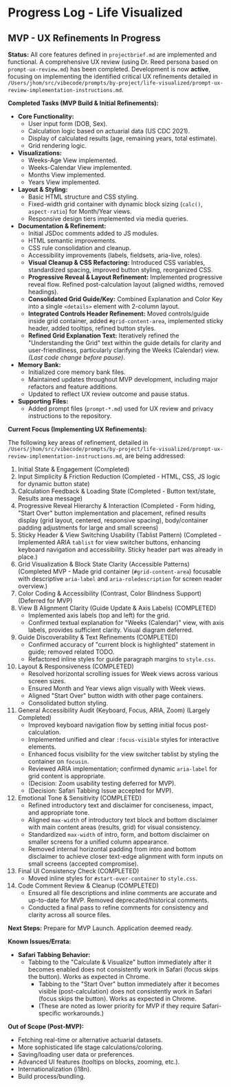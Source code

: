 # Progress Log - Life Visualized

## MVP - UX Refinements In Progress

**Status:** All core features defined in `projectbrief.md` are implemented and functional. A comprehensive UX review (using Dr. Reed persona based on `prompt-ux-review.md`) has been completed. Development is now **active**, focusing on implementing the identified critical UX refinements detailed in `/Users/jhom/src/vibecode/prompts/by-project/life-visualized/prompt-ux-review-implementation-instructions.md`.

**Completed Tasks (MVP Build & Initial Refinements):**

* **Core Functionality:**
  * User input form (DOB, Sex).
  * Calculation logic based on actuarial data (US CDC 2021).
  * Display of calculated results (age, remaining years, total estimate).
  * Grid rendering logic.
* **Visualizations:**
  * Weeks-Age View implemented.
  * Weeks-Calendar View implemented.
  * Months View implemented.
  * Years View implemented.
* **Layout & Styling:**
  * Basic HTML structure and CSS styling.
  * Fixed-width grid container with dynamic block sizing (`calc()`, `aspect-ratio`) for Month/Year views.
  * Responsive design tiers implemented via media queries.
* **Documentation & Refinement:**
  * Initial JSDoc comments added to JS modules.
  * HTML semantic improvements.
  * CSS rule consolidation and cleanup.
  * Accessibility improvements (labels, fieldsets, aria-live, roles).
  * **Visual Cleanup & CSS Refactoring:** Introduced CSS variables, standardized spacing, improved button styling, reorganized CSS.
  * **Progressive Reveal & Layout Refinement:** Implemented progressive reveal flow. Refined post-calculation layout (aligned widths, removed headings).
  * **Consolidated Grid Guide/Key:** Combined Explanation and Color Key into a single `<details>` element with 2-column layout.
  * **Integrated Controls Header Refinement:** Moved controls/guide inside grid container, added `#grid-content-area`, implemented sticky header, added tooltips, refined button styles.
  * **Refined Grid Explanation Text:** Iteratively refined the "Understanding the Grid" text within the guide details for clarity and user-friendliness, particularly clarifying the Weeks (Calendar) view. *(Last code change before pause)*.
* **Memory Bank:**
  * Initialized core memory bank files.
  * Maintained updates throughout MVP development, including major refactors and feature additions.
  * Updated to reflect UX review outcome and pause status.
* **Supporting Files:**
  * Added prompt files (`prompt-*.md`) used for UX review and privacy instructions to the repository.

**Current Focus (Implementing UX Refinements):**

The following key areas of refinement, detailed in `/Users/jhom/src/vibecode/prompts/by-project/life-visualized/prompt-ux-review-implementation-instructions.md`, are being addressed:

1. Initial State & Engagement (Completed)
2. Input Simplicity & Friction Reduction (Completed - HTML, CSS, JS logic for dynamic button state)
3. Calculation Feedback & Loading State (Completed - Button text/state, Results area message)
4. Progressive Reveal Hierarchy & Interaction (Completed - Form hiding, "Start Over" button implementation and placement, refined results display (grid layout, centered, responsive spacing), body/container padding adjustments for large and small screens)
5. Sticky Header & View Switching Usability (Tablist Pattern) (Completed - Implemented ARIA `tablist` for view switcher buttons, enhancing keyboard navigation and accessibility. Sticky header part was already in place.)
6. Grid Visualization & Block State Clarity (Accessible Patterns) (Completed MVP - Made grid container (`#grid-content-area`) focusable with descriptive `aria-label` and `aria-roledescription` for screen reader overview.)
7. Color Coding & Accessibility (Contrast, Color Blindness Support) (Deferred for MVP)
8. View B Alignment Clarity (Guide Update & Axis Labels) (COMPLETED)
    * Implemented axis labels (top and left) for the grid.
    * Confirmed textual explanation for "Weeks (Calendar)" view, with axis labels, provides sufficient clarity. Visual diagram deferred.
9. Guide Discoverability & Text Refinements (COMPLETED)
    * Confirmed accuracy of "current block is highlighted" statement in guide; removed related TODO.
    * Refactored inline styles for guide paragraph margins to `style.css`.
10. Layout & Responsiveness (COMPLETED)
    * Resolved horizontal scrolling issues for Week views across various screen sizes.
    * Ensured Month and Year views align visually with Week views.
    * Aligned "Start Over" button width with other page containers.
    * Consolidated button styling.
11. General Accessibility Audit (Keyboard, Focus, ARIA, Zoom) (Largely Completed)
    * Improved keyboard navigation flow by setting initial focus post-calculation.
    * Implemented unified and clear `:focus-visible` styles for interactive elements.
    * Enhanced focus visibility for the view switcher tablist by styling the container on `focusin`.
    * Reviewed ARIA implementation; confirmed dynamic `aria-label` for grid content is appropriate.
    * (Decision: Zoom usability testing deferred for MVP).
    * (Decision: Safari Tabbing Issue accepted for MVP).
12. Emotional Tone & Sensitivity (COMPLETED)
    * Refined introductory text and disclaimer for conciseness, impact, and appropriate tone.
    * Aligned `max-width` of introductory text block and bottom disclaimer with main content areas (results, grid) for visual consistency.
    * Standardized `max-width` of intro, form, and bottom disclaimer on smaller screens for a unified column appearance.
    * Removed internal horizontal padding from intro and bottom disclaimer to achieve closer text-edge alignment with form inputs on small screens (accepted compromise).
13. Final UI Consistency Check (COMPLETED)
    * Moved inline styles for `#start-over-container` to `style.css`.
14. Code Comment Review & Cleanup (COMPLETED)
    * Ensured all file descriptions and inline comments are accurate and up-to-date for MVP. Removed deprecated/historical comments.
    * Conducted a final pass to refine comments for consistency and clarity across all source files.

**Next Steps:** Prepare for MVP Launch. Application deemed ready.

**Known Issues/Errata:**

* **Safari Tabbing Behavior:**
  * Tabbing to the "Calculate & Visualize" button immediately after it becomes enabled does not consistently work in Safari (focus skips the button). Works as expected in Chrome.
    * Tabbing to the "Start Over" button immediately after it becomes visible (post-calculation) does not consistently work in Safari (focus skips the button). Works as expected in Chrome.
    * (These are noted as lower priority for MVP if they require Safari-specific workarounds.)

**Out of Scope (Post-MVP):**

* Fetching real-time or alternative actuarial datasets.
* More sophisticated life stage calculations/coloring.
* Saving/loading user data or preferences.
* Advanced UI features (tooltips on blocks, zooming, etc.).
* Internationalization (i18n).
* Build process/bundling.
